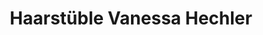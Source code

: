 ---
title: "Haarstüble Vanessa Hechler"
url: /tuebingen/haarstueble-vanessa-hechler/
shop: Friseur
---